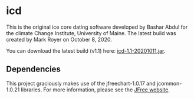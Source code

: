 # icd

This is the original ice core dating software developed by Bashar
Abdul for the climate Change Institute, University of Maine. The latest
build was created by Mark Royer on October 8, 2020.

You can download the latest build (v1.1)
here:
[icd-1.1-20201011.jar](https://github.com/ClimateChangeInstitute/icd/releases/download/v1.1/icd-1.1-20201011.jar).

## Dependencies

This project graciously makes use of the jfreechart-1.0.17 and
jcommon-1.0.21 libraries.  For more information, please see the [JFree
website](http://www.jfree.org/jfreechart/).
